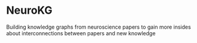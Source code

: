 # NeuroKG
Building knowledge graphs from neuroscience papers to gain more insides about interconnections between papers and new knowledge
